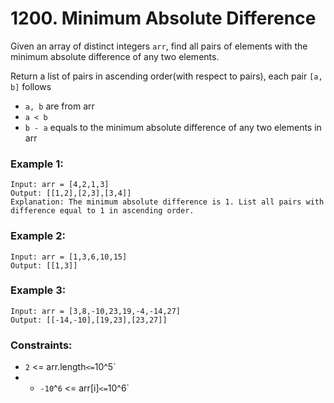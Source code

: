 # 1200. Minimum Absolute Difference

Given an array of distinct integers `arr`, find all pairs of elements with the minimum absolute difference of any two elements.

Return a list of pairs in ascending order(with respect to pairs), each pair `[a, b]` follows

- `a, b` are from arr
- `a < b`
- `b - a` equals to the minimum absolute difference of any two elements in arr

### Example 1:

```
Input: arr = [4,2,1,3]
Output: [[1,2],[2,3],[3,4]]
Explanation: The minimum absolute difference is 1. List all pairs with difference equal to 1 in ascending order.
```

### Example 2:

```
Input: arr = [1,3,6,10,15]
Output: [[1,3]]
```

### Example 3:

```
Input: arr = [3,8,-10,23,19,-4,-14,27]
Output: [[-14,-10],[19,23],[23,27]]
```

### Constraints:

- `2` <= arr.length` <= `10^5`
- - `-10`^`6` <= arr[i]` <= `10^6`
